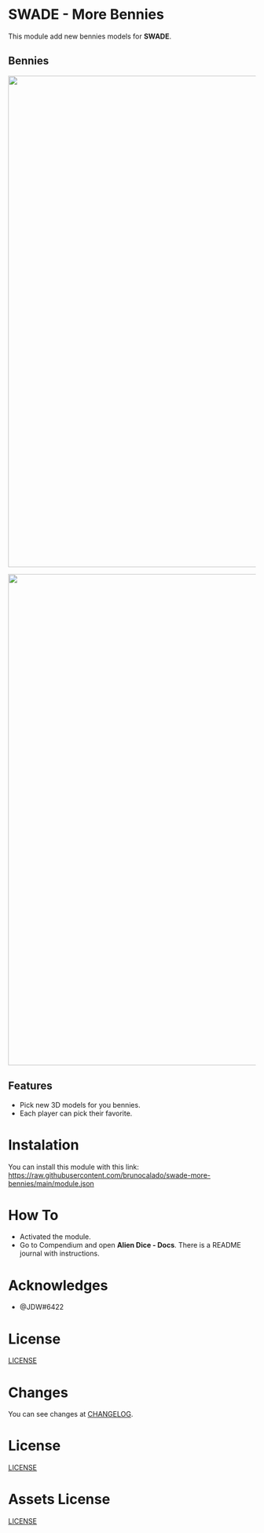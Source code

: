 # SWADE - More Bennies
This module add new bennies models for **SWADE**.

## Bennies
<p align="center">
  <img width="1000" src="docs/docs_demo1.webp">
</p>

<p align="center">
  <img width="1000" src="docs/docs_demo2.webp">
</p>

## Features
- Pick new 3D models for you bennies.
- Each player can pick their favorite.

# Instalation
You can install this module with this link: https://raw.githubusercontent.com/brunocalado/swade-more-bennies/main/module.json

# How To
- Activated the module. 
- Go to Compendium and open **Alien Dice - Docs**. There is a README journal with instructions.

# Acknowledges
- @JDW#6422 

# License
[LICENSE](https://github.com/brunocalado/swade-more-bennies/blob/main/LICENSE)

# Changes
You can see changes at [CHANGELOG](CHANGELOG.md).

# License
[LICENSE](https://github.com/brunocalado/swade-more-bennies/blob/main/LICENSE.md)

# Assets License
[LICENSE](https://github.com/brunocalado/swade-more-bennies/blob/main/LICENSE-ASSETS.md)